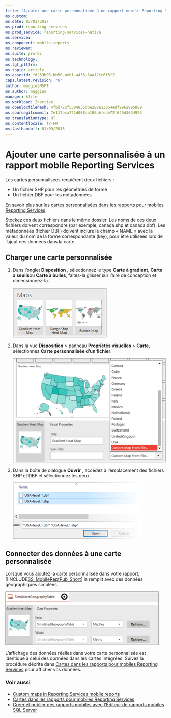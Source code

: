 ```yaml
---
title: "Ajouter une carte personnalisée à un rapport mobile Reporting Services | Microsoft Docs"
ms.custom: 
ms.date: 03/01/2017
ms.prod: reporting-services
ms.prod_service: reporting-services-native
ms.service: 
ms.component: mobile-reports
ms.reviewer: 
ms.suite: pro-bi
ms.technology: 
ms.tgt_pltfrm: 
ms.topic: article
ms.assetid: fd259b95-bb58-4eb1-a436-6aa12fc6f5f2
caps.latest.revision: "6"
author: maggiesMSFT
ms.author: maggies
manager: kfile
ms.workload: Inactive
ms.openlocfilehash: 4fbd722f5304835d6e288a13054edf9962985889
ms.sourcegitcommit: 7e117bca721d008ab106bbfede72f649d3634993
ms.translationtype: HT
ms.contentlocale: fr-FR
ms.lasthandoff: 01/09/2018
---
```

# <a name="add-a-custom-map-to-a-reporting-services-mobile-report"></a>Ajouter une carte personnalisée à un rapport mobile Reporting Services
Les cartes personnalisées requièrent deux fichiers :  
* Un fichier SHP pour les géométries de forme  
* Un fichier DBF pour les métadonnées  
  
En savoir plus sur les [cartes personnalisées dans les rapports pour mobiles Reporting Services](../../reporting-services/mobile-reports/custom-maps-in-reporting-services-mobile-reports.md).  
  
Stockez ces deux fichiers dans le même dossier. Les noms de ces deux fichiers doivent correspondre (par exemple, canada.shp et canada.dbf). Les métadonnées (fichier DBF) doivent inclure le champ « NAME » avec la valeur du nom de la forme correspondante (key), pour être utilisées lors de l’ajout des données dans la carte.   
  
## <a name="load-a-custom-map"></a>Charger une carte personnalisée  
  
1. Dans l’onglet **Disposition** , sélectionnez le type **Carte à gradient**, **Carte à seuils**ou **Carte à bulles**, faites-la glisser sur l’aire de conception et dimensionnez-la.  
  
   ![SSMRP_MapsGallery](../../reporting-services/mobile-reports/media/ssmrp-mapsgallery.png)  
  
2. Dans la vue **Disposition** > panneau **Propriétés visuelles** > **Carte**, sélectionnez **Carte personnalisée d’un fichier**.   
  
   ![SSMRP_SelectCustomMap](../../reporting-services/mobile-reports/media/ssmrp-selectcustommap.png)  
  
3. Dans la boîte de dialogue **Ouvrir** , accédez à l’emplacement des fichiers SHP et DBF et sélectionnez les deux.   
  
   ![SSMRP_SelectDBFandSHP](../../reporting-services/mobile-reports/media/ssmrp-selectdbfandshp.png)  
  
## <a name="connect-data-to-a-custom-map"></a>Connecter des données à une carte personnalisée  
Lorsque vous ajoutez la carte personnalisée dans votre rapport, [!INCLUDE[SS_MobileReptPub_Short](../../includes/ss-mobilereptpub-short.md)] la remplit avec des données géographiques simulées.  
  
![SSMRP_MapsData](../../reporting-services/mobile-reports/media/ssmrp-mapsdata.png)  
  
L’affichage des données réelles dans votre carte personnalisée est identique à celui des données dans les cartes intégrées. Suivez la procédure décrite dans [Cartes dans les rapports pour mobiles Reporting Services](../../reporting-services/mobile-reports/maps-in-reporting-services-mobile-reports.md) pour afficher vos données.  
  
### <a name="see-also"></a>Voir aussi  
- [Custom maps in Reporting Services mobile reports](../../reporting-services/mobile-reports/custom-maps-in-reporting-services-mobile-reports.md)  
- [Cartes dans les rapports pour mobiles Reporting Services](../../reporting-services/mobile-reports/maps-in-reporting-services-mobile-reports.md)  
- [Créer et publier des rapports mobiles avec l’Éditeur de rapports mobiles SQL Server](../../reporting-services/mobile-reports/create-mobile-reports-with-sql-server-mobile-report-publisher.md)   
  
  
  
  
